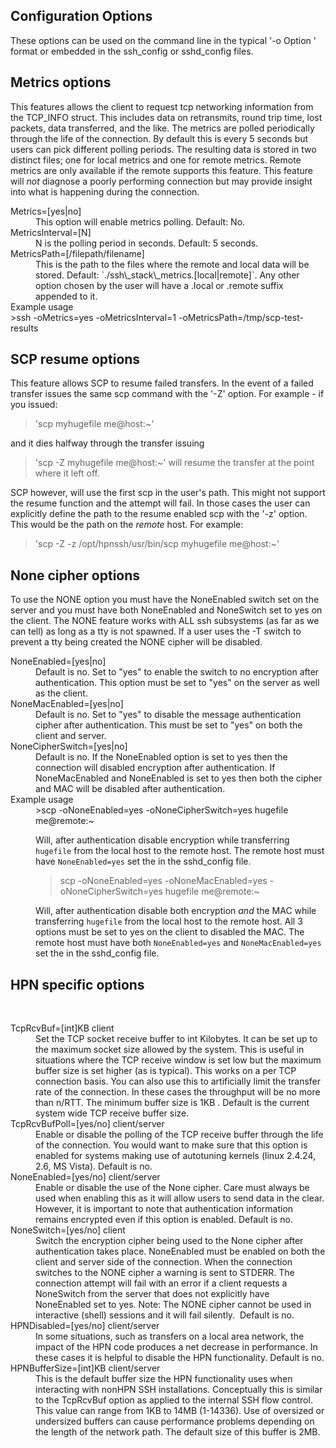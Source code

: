 ## Configuration Options

These options can be used on the command line in the typical '-o Option ' format or embedded in the ssh\_config or sshd\_config files.

## Metrics options

This features allows the client to request tcp networking information from the
TCP_INFO struct. This includes data on retransmits, round trip time, lost packets,
data transferred, and the like. The metrics are polled periodically through the
life of the connection. By default this is every 5 seconds but users can pick different
polling periods. The resulting data is stored in two distinct files; one for local
metrics and one for remote metrics. Remote metrics are only available if the remote
supports this feature. This feature will *not* diagnose a poorly performing connection
but may provide insight into what is happening during the connection.
<dl>
<dt>Metrics=[yes|no]</dt>
<dd>This option will enable metrics polling. Default: No.</dd>

<dt>MetricsInterval=[N]</dt>
<dd> N is the polling period in seconds. Default: 5 seconds.</dd>

<dt>MetricsPath=[/filepath/filename]</dt>
<dd>This is the path to the files where the remote and local data will be stored. Default: `./ssh\_stack\_metrics.[local|remote]`.
    Any other option chosen by the user will have a .local or .remote suffix appended to it.</dd>
<dt>Example usage</dt>
>ssh -oMetrics=yes -oMetricsInterval=1 -oMetricsPath=/tmp/scp-test-results
</dl>

## SCP resume options

This feature allows SCP to resume failed transfers. In the event of a failed transfer
issues the same scp command with the '-Z' option. For example - if you issued:
>'scp myhugefile me@host:~'

and it dies halfway through the transfer issuing
>'scp -Z myhugefile me@host:~'
will resume the transfer at the point where it left off.

SCP however, will use the first scp in the user's path. This might not support the resume
function and the attempt will fail. In those cases the user can explicitly define the path to the resume enabled scp with the '-z' option. This would be the path on the *remote* host. For example:

>'scp -Z -z /opt/hpnssh/usr/bin/scp myhugefile me@host:~'

## None cipher options
To use the NONE option you must have the NoneEnabled switch set on the server and
you must have both NoneEnabled and NoneSwitch set to yes on the client. The NONE
feature works with ALL ssh subsystems (as far as we can tell) as long as a tty is not
spawned. If a user uses the -T switch to prevent a tty being created the NONE cipher will
be disabled.
<dl>
<dt>NoneEnabled=[yes|no]</dt>
<dd>Default is no. Set to "yes" to enable the switch to no encryption after authentication. This option must be set to "yes" on the server as well as the client.</dd>
<dt>NoneMacEnabled=[yes|no]</dt>
<dd>Default is no. Set to "yes" to disable the message authentication cipher after authentication. This must be set to "yes" on both the client and server.</dd>
<dt>NoneCipherSwitch=[yes|no]</dt>
<dd>Default is no. If the NoneEnabled option is set to yes then the connection will disabled encryption after authentication. If NoneMacEnabled and NoneEnabled is set to yes then both the cipher and MAC will be disabled after authentication. 
<dt>Example usage</dt>
<dd> >scp -oNoneEnabled=yes -oNoneCipherSwitch=yes hugefile me@remote:~

Will, after authentication disable encryption while transferring `hugefile` from the local host to the remote host. The remote host must have `NoneEnabled=yes` set the in the sshd\_config file.
>scp -oNoneEnabled=yes -oNoneMacEnabled=yes -oNoneCipherSwitch=yes hugefile me@remote:~

Will, after authentication disable both encryption *and* the MAC while transferring `hugefile` from the local host to the remote host. All 3 options must be set to yes on the client to disabled the MAC. The remote host must have both `NoneEnabled=yes` and `NoneMacEnabled=yes` set the in the sshd\_config file. 
</dd>
</dl>

## HPN specific options
 
<dl>
<dt>TcpRcvBuf=[int]KB client </dt> 
<dd>Set the TCP socket receive buffer to int Kilobytes. It can be set up to the maximum socket size allowed by the system. This is useful in situations where the TCP receive window is set low but the maximum buffer size is set higher (as is typical). This works on a per TCP connection basis. You can also use this to artificially limit the transfer rate of the connection. In these cases the throughput will be no more than n/RTT. The minimum buffer size is 1KB . Default is the current system wide TCP receive buffer size.
</dd>

<dt>TcpRcvBufPoll=[yes/no] client/server </dt> 
<dd>Enable or disable the polling of the TCP receive buffer through the life of the connection. You would want to make sure that this option is enabled for systems making use of autotuning kernels (linux 2.4.24, 2.6, MS Vista). Default is no.
</dd>

<dt>NoneEnabled=[yes/no] client/server </dt> 
<dd>Enable or disable the use of the None cipher. Care must always be used when enabling this as it will allow users to send data in the clear. However, it is important to note that authentication information remains encrypted even if this option is enabled. Default is no.
</dd>

<dt>NoneSwitch=[yes/no] client </dt> 
<dd>Switch the encryption cipher being used to the None cipher after authentication takes place. NoneEnabled must be enabled on both the client and server side of the connection. When the connection switches to the NONE cipher a warning is sent to STDERR. The connection attempt will fail with an error if a client requests a NoneSwitch from the server that does not explicitly have NoneEnabled set to yes. Note: The NONE cipher cannot be used in interactive (shell) sessions and it will fail silently.  Default is no.
</dd>

<dt>HPNDisabled=[yes/no] client/server </dt> 
<dd>In some situations, such as transfers on a local area network, the impact of the HPN code produces a net decrease in performance. In these cases it is helpful to disable the HPN functionality. Default is no.
</dd>

<dt>HPNBufferSize=[int]KB client/server </dt> 
<dd>This is the default buffer size the HPN functionality uses when interacting with nonHPN SSH installations. Conceptually this is similar to the TcpRcvBuf option as applied to the internal SSH flow control. This value can range from 1KB to 14MB (1-14336). Use of oversized or undersized buffers can cause performance problems depending on the length of the network path. The default size of this buffer is 2MB.
</dd>
</dl>